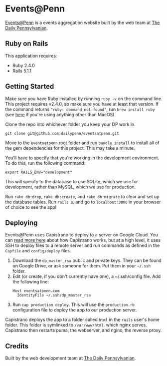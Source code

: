 Events@Penn
================

[Events@Penn](https://eventsatpenn.com) is a events aggregation website built by the web team at [The Daily Pennsylvanian](https://thedp.com).

Ruby on Rails
-------------

This application requires:

- Ruby 2.4.0
- Rails 5.1.1

Getting Started
---------------

Make sure you have Ruby installed by running `ruby -v` on the command line. This project requires v2.4.0, so make sure you have at least that version. If the command returns `"ruby: command not found"`, run `brew install ruby` (see [here](https://github.com/dailypenn/onboarding) if you're using anything other than MacOS).

Clone the repo into whichever folder you keep your DP work in.
```shell
git clone git@github.com:dailypenn/eventsatpenn.git
```

Move to the `eventsatpenn` root folder and run `bundle install` to install all of the gem dependencies for this project. This may take a minute.

You'll have to specify that you're working in the development environment.
To do this, run the following command:
```shell
export RAILS_ENV="development"
```
This will specify to the database to use SQLite, which we use for development, rather than MySQL, which we use for production.

Run `rake db:drop`, `rake db:create`, and `rake db:migrate` to clear and set up the database tables. Run `rails s`, and go to `localhost:3000` in your browser of choice to see the app!

Deploying
---------

Events@Penn uses Capistrano to deploy to a server on Google Cloud. You can
[read more here](https://tosbourn.com/how-does-capistrano-work/) about how
Capistrano works, but at a high level, it uses SSH to deploy files to a remote
server and run commands as defined in the `Capfile` and `config/deploy` files.

1. Download the `dp_master_rsa` public and private keys. They can be found on
   Google Drive, or ask someone for them. Put them in your `~/.ssh` folder.
2. Edit (or create, if you don't currently have one), a ~/.ssh/config file. Add
   the following line:
   ```
   Host eventsatpenn.com
     IdentityFile ~/.ssh/dp_master_rsa
    ```
3. Run `cap production deploy`. This will use the `production.rb` configuration
   file to deploy the app to our production server.

Capistrano deploys the app to a folder called `html` in the `rails` user's home
folder. This folder is symlinked to `/var/www/html`, which nginx serves. Capistrano
then restarts puma, the webserver, and nginx, the reverse proxy.


Credits
-------

Built by the web development team at [The Daily Pennsylvanian](https://thedp.com).
